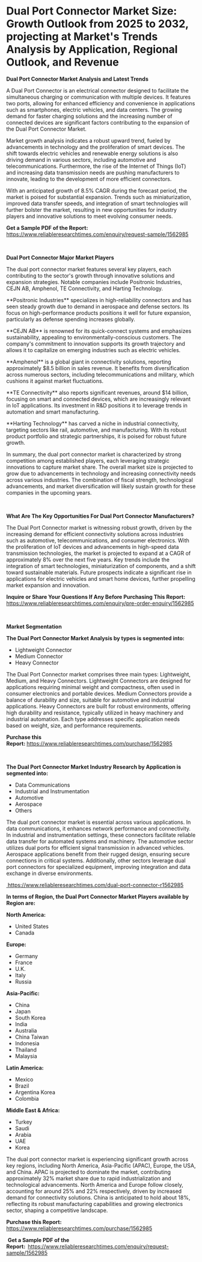 <p><h1>Dual Port Connector Market Size: Growth Outlook from 2025 to 2032, projecting at Market's Trends Analysis by Application, Regional Outlook, and Revenue</h1></p><p><strong>Dual Port Connector Market Analysis and Latest Trends</strong></p>
<p><p>A Dual Port Connector is an electrical connector designed to facilitate the simultaneous charging or communication with multiple devices. It features two ports, allowing for enhanced efficiency and convenience in applications such as smartphones, electric vehicles, and data centers. The growing demand for faster charging solutions and the increasing number of connected devices are significant factors contributing to the expansion of the Dual Port Connector Market.</p><p>Market growth analysis indicates a robust upward trend, fueled by advancements in technology and the proliferation of smart devices. The shift towards electric vehicles and renewable energy solutions is also driving demand in various sectors, including automotive and telecommunications. Furthermore, the rise of the Internet of Things (IoT) and increasing data transmission needs are pushing manufacturers to innovate, leading to the development of more efficient connectors. </p><p>With an anticipated growth of 8.5% CAGR during the forecast period, the market is poised for substantial expansion. Trends such as miniaturization, improved data transfer speeds, and integration of smart technologies will further bolster the market, resulting in new opportunities for industry players and innovative solutions to meet evolving consumer needs.</p></p>
<p><strong>Get a Sample PDF of the Report:&nbsp;</strong> <a href="https://www.reliableresearchtimes.com/enquiry/request-sample/1562985?utm_campaign=3357&utm_medium=2&utm_source=Github&utm_content=ia&utm_term=15042025&utm_id=dual-port-connector">https://www.reliableresearchtimes.com/enquiry/request-sample/1562985</a></p>
<p>&nbsp;</p>
<p><strong>Dual Port Connector Major Market Players</strong></p>
<p><p>The dual port connector market features several key players, each contributing to the sector's growth through innovative solutions and expansion strategies. Notable companies include Positronic Industries, CEJN AB, Amphenol, TE Connectivity, and Harting Technology.</p><p>**Positronic Industries** specializes in high-reliability connectors and has seen steady growth due to demand in aerospace and defense sectors. Its focus on high-performance products positions it well for future expansion, particularly as defense spending increases globally.</p><p>**CEJN AB** is renowned for its quick-connect systems and emphasizes sustainability, appealing to environmentally-conscious customers. The company's commitment to innovation supports its growth trajectory and allows it to capitalize on emerging industries such as electric vehicles.</p><p>**Amphenol** is a global giant in connectivity solutions, reporting approximately $8.5 billion in sales revenue. It benefits from diversification across numerous sectors, including telecommunications and military, which cushions it against market fluctuations.</p><p>**TE Connectivity** also reports significant revenues, around $14 billion, focusing on smart and connected devices, which are increasingly relevant in IoT applications. Its investment in R&D positions it to leverage trends in automation and smart manufacturing.</p><p>**Harting Technology** has carved a niche in industrial connectivity, targeting sectors like rail, automotive, and manufacturing. With its robust product portfolio and strategic partnerships, it is poised for robust future growth.</p><p>In summary, the dual port connector market is characterized by strong competition among established players, each leveraging strategic innovations to capture market share. The overall market size is projected to grow due to advancements in technology and increasing connectivity needs across various industries. The combination of fiscal strength, technological advancements, and market diversification will likely sustain growth for these companies in the upcoming years.</p></p>
<p>&nbsp;</p>
<p><strong>What Are The Key Opportunities For Dual Port Connector Manufacturers?</strong></p>
<p><p>The Dual Port Connector market is witnessing robust growth, driven by the increasing demand for efficient connectivity solutions across industries such as automotive, telecommunications, and consumer electronics. With the proliferation of IoT devices and advancements in high-speed data transmission technologies, the market is projected to expand at a CAGR of approximately 8% over the next five years. Key trends include the integration of smart technologies, miniaturization of components, and a shift toward sustainable materials. Future prospects indicate a significant rise in applications for electric vehicles and smart home devices, further propelling market expansion and innovation.</p></p>
<p><strong>Inquire or Share Your Questions If Any Before Purchasing This Report:</strong> <a href="https://www.reliableresearchtimes.com/enquiry/pre-order-enquiry/1562985?utm_campaign=3357&utm_medium=2&utm_source=Github&utm_content=ia&utm_term=15042025&utm_id=dual-port-connector">https://www.reliableresearchtimes.com/enquiry/pre-order-enquiry/1562985</a></p>
<p>&nbsp;</p>
<p><strong>Market Segmentation</strong></p>
<p><strong>The Dual Port Connector Market Analysis by types is segmented into:</strong></p>
<p><ul><li>Lightweight Connector</li><li>Medium Connector</li><li>Heavy Connector</li></ul></p>
<p><p>The Dual Port Connector market comprises three main types: Lightweight, Medium, and Heavy Connectors. Lightweight Connectors are designed for applications requiring minimal weight and compactness, often used in consumer electronics and portable devices. Medium Connectors provide a balance of durability and size, suitable for automotive and industrial applications. Heavy Connectors are built for robust environments, offering high durability and resistance, typically utilized in heavy machinery and industrial automation. Each type addresses specific application needs based on weight, size, and performance requirements.</p></p>
<p><strong>Purchase this Report:&nbsp;</strong><a href="https://www.reliableresearchtimes.com/purchase/1562985?utm_campaign=3357&utm_medium=2&utm_source=Github&utm_content=ia&utm_term=15042025&utm_id=dual-port-connector">https://www.reliableresearchtimes.com/purchase/1562985</a></p>
<p>&nbsp;</p>
<p><strong>The Dual Port Connector Market Industry Research by Application is segmented into:</strong></p>
<p><ul><li>Data Communications</li><li>Industrial and Instrumentation</li><li>Automotive</li><li>Aerospace</li><li>Others</li></ul></p>
<p><p>The dual port connector market is essential across various applications. In data communications, it enhances network performance and connectivity. In industrial and instrumentation settings, these connectors facilitate reliable data transfer for automated systems and machinery. The automotive sector utilizes dual ports for efficient signal transmission in advanced vehicles. Aerospace applications benefit from their rugged design, ensuring secure connections in critical systems. Additionally, other sectors leverage dual port connectors for specialized equipment, improving integration and data exchange in diverse environments.</p></p>
<p><a href="https://www.reliableresearchtimes.com/dual-port-connector-r1562985?utm_campaign=3357&utm_medium=2&utm_source=Github&utm_content=ia&utm_term=15042025&utm_id=dual-port-connector">&nbsp;https://www.reliableresearchtimes.com/dual-port-connector-r1562985</a></p>
<p><strong>In terms of Region, the Dual Port Connector Market Players available by Region are:</strong></p>
<p>
    <p> <strong> North America: </strong>
        <ul>
            <li>United States</li>
            <li>Canada</li>
        </ul>
        </p> 
    <p> <strong> Europe: </strong>
        <ul>
            <li>Germany</li>
            <li>France</li>
            <li>U.K.</li>
            <li>Italy</li>
            <li>Russia</li>
        </ul>
        </p> 
    <p> <strong> Asia-Pacific: </strong>
        <ul>
            <li>China</li>
            <li>Japan</li>
            <li>South Korea</li>
            <li>India</li>
            <li>Australia</li>
            <li>China Taiwan</li>
            <li>Indonesia</li>
            <li>Thailand</li>
            <li>Malaysia</li>
        </ul>
        </p> 
    <p> <strong> Latin America: </strong>
        <ul>
            <li>Mexico</li>
            <li>Brazil</li>
            <li>Argentina Korea</li>
            <li>Colombia</li>
        </ul>
        </p> 
    <p> <strong> Middle East & Africa: </strong>
        <ul>
            <li>Turkey</li>
            <li>Saudi</li>
            <li>Arabia</li>
            <li>UAE</li>
            <li>Korea</li>
        </ul>
    </p>
    </p>
<p><p>The dual port connector market is experiencing significant growth across key regions, including North America, Asia-Pacific (APAC), Europe, the USA, and China. APAC is projected to dominate the market, contributing approximately 32% market share due to rapid industrialization and technological advancements. North America and Europe follow closely, accounting for around 25% and 22% respectively, driven by increased demand for connectivity solutions. China is anticipated to hold about 18%, reflecting its robust manufacturing capabilities and growing electronics sector, shaping a competitive landscape.</p></p>
<p><strong>Purchase this Report: </strong><a href="https://www.reliableresearchtimes.com/purchase/1562985?utm_campaign=3357&utm_medium=2&utm_source=Github&utm_content=ia&utm_term=15042025&utm_id=dual-port-connector">https://www.reliableresearchtimes.com/purchase/1562985</a></p>
<p>&nbsp;<strong>Get a Sample PDF of the Report:&nbsp;&nbsp;</strong><a href="https://www.reliableresearchtimes.com/enquiry/request-sample/1562985?utm_campaign=3357&utm_medium=2&utm_source=Github&utm_content=ia&utm_term=15042025&utm_id=dual-port-connector">https://www.reliableresearchtimes.com/enquiry/request-sample/1562985</a></p>
<p><strong></strong></p>
<p><p></p><p></p><p></p></p>
